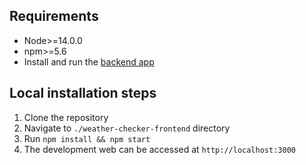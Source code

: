## Requirements
- Node>=14.0.0
- npm>=5.6
- Install and run the [backend app](https://github.com/hafidsb/weather-checker-backend)

## Local installation steps
1. Clone the repository
2. Navigate to `./weather-checker-frontend` directory
3. Run `npm install && npm start`
4. The development web can be accessed at `http://localhost:3000`

